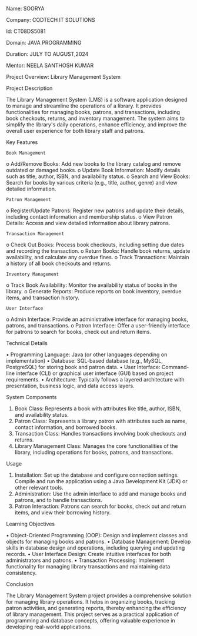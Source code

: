 Name: SOORYA

Company: CODTECH IT SOLUTIONS

Id: CT08DS5081

Domain: JAVA PROGRAMMING

Duration: JULY TO AUGUST,2024

Mentor: NEELA SANTHOSH KUMAR


Project Overview: Library Management System



Project Description

The Library Management System (LMS) is a software application designed to manage and streamline the operations of a library. It provides functionalities for managing books, patrons, and transactions, including book checkouts, returns, and inventory management. The system aims to simplify the library's daily operations, enhance efficiency, and improve the overall user experience for both library staff and patrons.

Key Features

	Book Management
   
o	Add/Remove Books: Add new books to the library catalog and remove outdated or damaged books.
o	Update Book Information: Modify details such as title, author, ISBN, and availability status.
o	Search and View Books: Search for books by various criteria (e.g., title, author, genre) and view detailed information.

	Patron Management
	
o	Register/Update Patrons: Register new patrons and update their details, including contact information and membership status.
o	View Patron Details: Access and view detailed information about library patrons.

	Transaction Management

	
o	Check Out Books: Process book checkouts, including setting due dates and recording the transaction.
o	Return Books: Handle book returns, update availability, and calculate any overdue fines.
o	Track Transactions: Maintain a history of all book checkouts and returns.

	Inventory Management
	
o	Track Book Availability: Monitor the availability status of books in the library.
o	Generate Reports: Produce reports on book inventory, overdue items, and transaction history.

	User Interface
	
o	Admin Interface: Provide an administrative interface for managing books, patrons, and transactions.
o	Patron Interface: Offer a user-friendly interface for patrons to search for books, check out and return items.

Technical Details

•	Programming Language: Java (or other languages depending on implementation)
•	Database: SQL-based database (e.g., MySQL, PostgreSQL) for storing book and patron data.
•	User Interface: Command-line interface (CLI) or graphical user interface (GUI) based on project requirements.
•	Architecture: Typically follows a layered architecture with presentation, business logic, and data access layers.

System Components

1.	Book Class: Represents a book with attributes like title, author, ISBN, and availability status.
2.	Patron Class: Represents a library patron with attributes such as name, contact information, and borrowed books.
3.	Transaction Class: Handles transactions involving book checkouts and returns.
4.	Library Management Class: Manages the core functionalities of the library, including operations for books, patrons, and transactions.

Usage

1.	Installation: Set up the database and configure connection settings. Compile and run the application using a Java Development Kit (JDK) or other relevant tools.
2.	Administration: Use the admin interface to add and manage books and patrons, and to handle transactions.
3.	Patron Interaction: Patrons can search for books, check out and return items, and view their borrowing history.

Learning Objectives

•	Object-Oriented Programming (OOP): Design and implement classes and objects for managing books and patrons.
•	Database Management: Develop skills in database design and operations, including querying and updating records.
•	User Interface Design: Create intuitive interfaces for both administrators and patrons.
•	Transaction Processing: Implement functionality for managing library transactions and maintaining data consistency.

Conclusion

The Library Management System project provides a comprehensive solution for managing library operations. It helps in organizing books, tracking patron activities, and generating reports, thereby enhancing the efficiency of library management. This project serves as a practical application of programming and database concepts, offering valuable experience in developing real-world applications.

